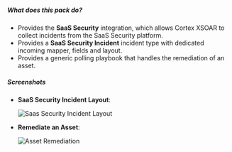
##### What does this pack do?
- Provides the **SaaS Security** integration, which allows Cortex XSOAR to collect incidents from the SaaS Security platform. 
- Provides a **SaaS Security Incident** incident type with dedicated incoming mapper, fields and layout.
- Provides a generic polling playbook that handles the remediation of an asset.

##### Screenshots

- **SaaS Security Incident Layout**: 

    ![Saas Security Incident Layout](../../doc_files/Sass_Security_layout.png)


- **Remediate an Asset**:

    ![Asset Remediation](../../doc_files/Saas_Security_-_Remediate_an_asset.png)

